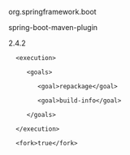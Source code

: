 <plugin>

   <groupId>org.springframework.boot</groupId>

   <artifactId>spring-boot-maven-plugin</artifactId>

   <version>2.4.2</version>

   <executions>

      <execution>

         <goals>

            <goal>repackage</goal>

            <goal>build-info</goal>

         </goals>

      </execution>

   </executions>

   <configuration>

      <fork>true</fork>

   </configuration>

</plugin>

